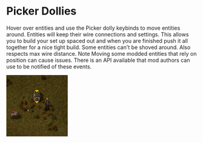 # Picker Dollies

Hover over entities and use the Picker dolly keybinds to move entities around. Entities will keep their wire connections and settings. This allows you to build your set up spaced out and when you are finished push it all together for a nice tight build. Some entities can't be shoved around. Also respects max wire distance. Note Moving some modded entities that rely on position can cause issues. There is an API available that mod authors can use to be notified of these events.

![Dollies in Action](https://github.com/Nexela/PickerAtheneum/raw/master/web/picker-combinator-dolly.gif)
